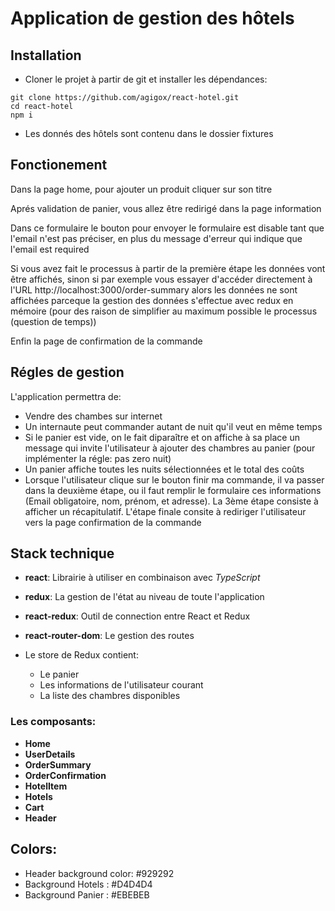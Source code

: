 # Application de gestion des hôtels

## Installation

- Cloner le projet à partir de git et installer les dépendances:
```
git clone https://github.com/agigox/react-hotel.git
cd react-hotel
npm i
```
- Les donnés des hôtels sont contenu dans le dossier fixtures
## Fonctionement

Dans la page home, pour ajouter un produit cliquer sur son titre

Aprés validation de panier, vous allez être redirigé dans la page information

Dans ce formulaire le bouton pour envoyer le formulaire est disable tant que l'email n'est pas préciser, en plus du message d'erreur qui indique que l'email est required

Si vous avez fait le processus à partir de la première étape les données vont être affichés, sinon si par exemple vous essayer d'accéder directement à l'URL http://localhost:3000/order-summary alors les données ne sont affichées parceque la gestion des données s'effectue avec redux en mémoire (pour des raison de simplifier au maximum possible le processus (question de temps))

Enfin la page de confirmation de la commande

## Régles de gestion
L'application permettra de:
- Vendre des chambes sur internet
- Un internaute peut commander autant de nuit qu'il veut en même temps
- Si le panier est vide, on le fait diparaître et on affiche à sa place un message qui invite l'utilisateur à ajouter des chambres au panier (pour implémenter la régle: pas zero nuit)
- Un panier affiche toutes les nuits sélectionnées et le total des coûts
- Lorsque l'utilisateur clique sur le bouton finir ma commande, il va passer dans la deuxième étape, ou il faut remplir le formulaire ces informations (Email obligatoire, nom, prénom, et adresse). La 3ème étape consiste à afficher un récapitulatif. L'étape finale consite à rediriger l'utilisateur vers la page confirmation de la commande

## Stack technique
- **react**: Librairie à utiliser en combinaison avec _TypeScript_
- **redux**: La gestion de l'état au niveau de toute l'application
- **react-redux**: Outil de connection entre React et Redux
- **react-router-dom**: Le gestion des routes

- Le store de Redux contient:
    - Le panier
    - Les informations de l'utilisateur courant
    - La liste des chambres disponibles

### Les composants:

- **Home**
- **UserDetails**
- **OrderSummary**
- **OrderConfirmation**
- **HotelItem**
- **Hotels**
- **Cart**
- **Header**

## Colors:

- Header background color: #929292
- Background Hotels : #D4D4D4
- Background Panier : #EBEBEB

